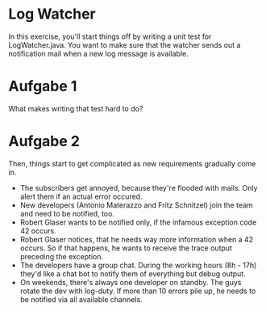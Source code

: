 # Log Watcher

In this exercise, you'll start things off by writing a unit test for LogWatcher.java. You want to make sure that the
watcher sends out a notification mail when a new log message is available.


# Aufgabe 1
What makes writing that test hard to do?


# Aufgabe 2

Then, things start to get complicated as new requirements gradually come in.

* The subscribers get annoyed, because they're flooded with mails.
  Only alert them if an actual error occured.
* New developers (Antonio Materazzo and Fritz Schnitzel) join the team and need to be notified, too.
* Robert Glaser wants to be notified only, if the infamous exception code 42 occurs.
* Robert Glaser notices, that he needs way more information when a 42 occurs. So if that happens, he
  wants to receive the trace output preceding the exception.
* The developers have a group chat. During the working hours (8h - 17h) they'd like a chat bot to
  notify them of everything but debug output.
* On weekends, there's always one developer on standby. The guys rotate the dev with log-duty.
  If more than 10 errors pile up, he needs to be notified via all available channels.